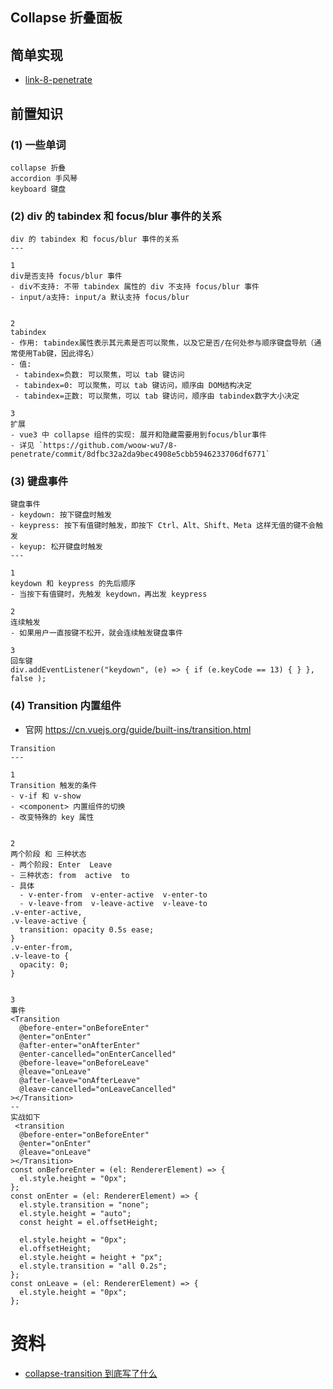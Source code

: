 ## Collapse 折叠面板

## 简单实现

- [link-8-penetrate](https://github.com/woow-wu7/8-penetrate/blob/main/1-FRONTEND/7-CSS/1-Animation/2-collapse-%E6%8A%98%E5%8F%A0%E9%9D%A2%E6%9D%BF/collapse-%E4%BC%98%E5%8C%96.html)

## 前置知识

### (1) 一些单词

```
collapse 折叠
accordion 手风琴
keyboard 键盘
```

### (2) div 的 tabindex 和 focus/blur 事件的关系

```
div 的 tabindex 和 focus/blur 事件的关系
---

1
div是否支持 focus/blur 事件
- div不支持: 不带 tabindex 属性的 div 不支持 focus/blur 事件
- input/a支持: input/a 默认支持 focus/blur


2
tabindex
- 作用: tabindex属性表示其元素是否可以聚焦，以及它是否/在何处参与顺序键盘导航（通常使用Tab键，因此得名）
- 值:
 - tabindex=负数: 可以聚焦，可以 tab 键访问
 - tabindex=0: 可以聚焦，可以 tab 键访问，顺序由 DOM结构决定
 - tabindex=正数: 可以聚焦，可以 tab 键访问，顺序由 tabindex数字大小决定

3
扩展
- vue3 中 collapse 组件的实现: 展开和隐藏需要用到focus/blur事件
- 详见 `https://github.com/woow-wu7/8-penetrate/commit/8dfbc32a2da9bec4908e5cbb5946233706df6771`
```

### (3) 键盘事件

```
键盘事件
- keydown: 按下键盘时触发
- keypress: 按下有值键时触发，即按下 Ctrl、Alt、Shift、Meta 这样无值的键不会触发
- keyup: 松开键盘时触发
---

1
keydown 和 keypress 的先后顺序
- 当按下有值键时，先触发 keydown，再出发 keypress

2
连续触发
- 如果用户一直按键不松开，就会连续触发键盘事件

3
回车键
div.addEventListener("keydown", (e) => { if (e.keyCode == 13) { } }, false );
```

### (4) Transition 内置组件

- 官网 https://cn.vuejs.org/guide/built-ins/transition.html

```
Transition
---

1
Transition 触发的条件
- v-if 和 v-show
- <component> 内置组件的切换
- 改变特殊的 key 属性


2
两个阶段 和 三种状态
- 两个阶段: Enter  Leave
- 三种状态: from  active  to
- 具体
  - v-enter-from  v-enter-active  v-enter-to
  - v-leave-from  v-leave-active  v-leave-to
.v-enter-active,
.v-leave-active {
  transition: opacity 0.5s ease;
}
.v-enter-from,
.v-leave-to {
  opacity: 0;
}


3
事件
<Transition
  @before-enter="onBeforeEnter"
  @enter="onEnter"
  @after-enter="onAfterEnter"
  @enter-cancelled="onEnterCancelled"
  @before-leave="onBeforeLeave"
  @leave="onLeave"
  @after-leave="onAfterLeave"
  @leave-cancelled="onLeaveCancelled"
></Transition>
--
实战如下
 <transition
  @before-enter="onBeforeEnter"
  @enter="onEnter"
  @leave="onLeave"
></Transition>
const onBeforeEnter = (el: RendererElement) => {
  el.style.height = "0px";
};
const onEnter = (el: RendererElement) => {
  el.style.transition = "none";
  el.style.height = "auto";
  const height = el.offsetHeight;

  el.style.height = "0px";
  el.offsetHeight;
  el.style.height = height + "px";
  el.style.transition = "all 0.2s";
};
const onLeave = (el: RendererElement) => {
  el.style.height = "0px";
};
```

# 资料

- [collapse-transition 到底写了什么](https://juejin.cn/post/6904560856210620429)
